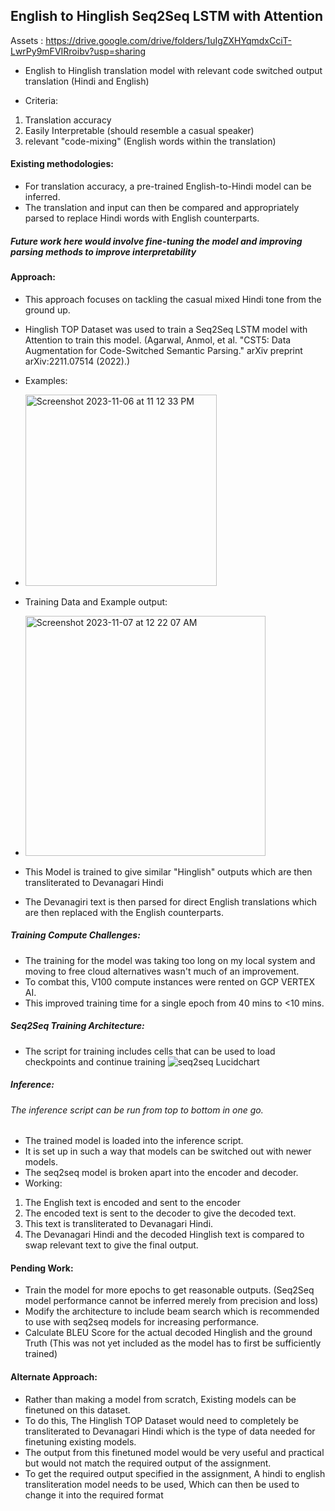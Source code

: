 ## English to Hinglish Seq2Seq LSTM with Attention

Assets : https://drive.google.com/drive/folders/1uIgZXHYqmdxCciT-LwrPy9mFVIRroibv?usp=sharing

- English to Hinglish translation model with relevant code switched output translation (Hindi and English)

- Criteria: 
1. Translation accuracy
2. Easily Interpretable (should resemble a casual speaker)
3. relevant "code-mixing" (English words within the translation)

#### Existing methodologies:
- For translation accuracy, a pre-trained English-to-Hindi model can be inferred.
- The translation and input can then be compared and appropriately parsed to replace Hindi words with English counterparts.
##### Future work here would involve fine-tuning the model and improving parsing methods to improve interpretability

#### Approach:
- This approach focuses on tackling the casual mixed Hindi tone from the ground up.
- Hinglish TOP Dataset was used to train a Seq2Seq LSTM model with Attention to train this model. (Agarwal, Anmol, et al. "CST5: Data Augmentation for Code-Switched Semantic Parsing." arXiv preprint arXiv:2211.07514 (2022).)
- Examples:
- <img width="306" alt="Screenshot 2023-11-06 at 11 12 33 PM" src="https://github.com/Haseebae/English_to_hinglish_LSTM/assets/75690804/9d896989-47b5-41c7-b62e-b780d4e1ac9f">
- Training Data and Example output:
- <img width="384" alt="Screenshot 2023-11-07 at 12 22 07 AM" src="https://github.com/Haseebae/English_to_hinglish_LSTM/assets/75690804/01b73998-73a8-4de7-8533-78a126ce784a">

- This Model is trained to give similar "Hinglish" outputs which are then transliterated to Devanagari Hindi
- The Devanagiri text is then parsed for direct English translations which are then replaced with the English counterparts.
##### Training Compute Challenges:
- The training for the model was taking too long on my local system and moving to free cloud alternatives wasn't much of an improvement.
- To combat this, V100 compute instances were rented on GCP VERTEX AI.
- This improved training time for a single epoch from 40 mins to <10 mins.

##### Seq2Seq Training Architecture:
- The script for training includes cells that can be used to load checkpoints and continue training
![seq2seq Lucidchart](https://github.com/Haseebae/English_to_hinglish_LSTM/assets/75690804/4aadaed3-6b0c-4665-a98d-92575c859d0c)

##### Inference:
###### The inference script can be run from top to bottom in one go.
- The trained model is loaded into the inference script.
- It is set up in such a way that models can be switched out with newer models.
- The seq2seq model is broken apart into the encoder and decoder.
- Working:
1. The English text is encoded and sent to the encoder
2. The encoded text is sent to the decoder to give the decoded text.
3. This text is transliterated to Devanagari Hindi.
4. The Devanagari Hindi and the decoded Hinglish text is compared to swap relevant text to give the final output.

#### Pending Work:
- Train the model for more epochs to get reasonable outputs. (Seq2Seq model performance cannot be inferred  merely from precision and loss)
- Modify the architecture to include beam search which is recommended to use with seq2seq models for increasing performance.
- Calculate BLEU Score for the actual decoded Hinglish and the ground Truth (This was not yet included as the model has to first be sufficiently trained)

#### Alternate Approach:
- Rather than making a model from scratch, Existing models can be finetuned on this dataset.
- To do this, The Hinglish TOP Dataset would need to completely be transliterated to Devanagari Hindi which is the type of data needed for finetuning existing models.
- The output from this finetuned model would be very useful and practical but would not match the required output of the assignment.
- To get the required output specified in the assignment, A hindi to english transliteration model needs to be used, Which can then be used to change it into the required format


   


